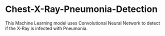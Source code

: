 # Chest-X-Ray-Pneumonia-Detection
This Machine Learning model uses Convolutional Neural Network to detect if the X-Ray is infected with Pneumonia.
